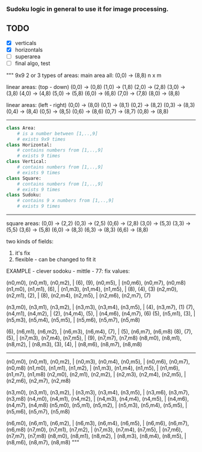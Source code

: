 ### Sudoku logic in general to use it for image processing.

## TODO
- [x] verticals
- [x] horizontals
- [ ] superarea
- [ ] final algo, test

"""
9x9
2 or 3 types of areas:
main area all: (0,0) -> (8,8)
n x m

linear areas: (top - down)
(0,0) -> (0,8)
(1,0) -> (1,8)
(2,0) -> (2,8)
(3,0) -> (3,8)
(4,0) -> (4,8)
(5,0) -> (5,8)
(6,0) -> (6,8)
(7,0) -> (7,8)
(8,0) -> (8,8)

linear areas: (left - right)
(0,0) -> (8,0)
(0,1) -> (8,1)
(0,2) -> (8,2)
(0,3) -> (8,3)
(0,4) -> (8,4)
(0,5) -> (8,5)
(0,6) -> (8,6)
(0,7) -> (8,7)
(0,8) -> (8,8)

---

```python
class Area:
    # is a number between [1,..,9]
    # exists 9x9 times
class Horizontal:
    # contains numbers from [1,..,9]
    # exists 9 times
class Vertical:
    # contains numbers from [1,..,9]
    # exists 9 times
class Square:
    # contains numbers from [1,..,9]
    # exists 9 times
class Sudoku:
    # contains 9 x numbers from [1,..,9]
    # exists 9 times
```
---

square areas:
(0,0) -> (2,2)
(0,3) -> (2,5)
(0,6) -> (2,8)
(3,0) -> (5,3)
(3,3) -> (5,5)
(3,6) -> (5,8)
(6,0) -> (8,3)
(6,3) -> (8,3)
(6,6) -> (8,8)

two kinds of fields:
1. it's fix
2. flexible - can be changed to fit it

EXAMPLE - clever sodoku - mittle - 77:
fix values:

(n0,m0), (n0,m1), (n0,m2), |   (6),     (9),   (n0,m5), | (n0,m6), (n0,m7),  (n0,m8)
(n1,m0), (n1,m1),   (6),   | (n1,m3), (n1,m4), (n1,m5), |   (8),     (4),      (3)
(n2,m0), (n2,m1),   (2),   |   (8),   (n2,m4), (n2,m5), | (n2,m6), (n2,m7),    (7)

(n3,m0), (n3,m1), (n3,m2), | (n3,m3), (n3,m4), (n3,m5), |   (4),   (n3,m7),    (1)
  (7),   (n4,m1), (n4,m2), |   (2),   (n4,m4),   (5),   | (n4,m6), (n4,m7),    (6)
  (5),   (n5,m1),   (3),   | (n5,m3), (n5,m4), (n5,m5), | (n5,m6), (n5,m7),  (n5,m8)

  (6),   (n6,m1), (n6,m2), | (n6,m3), (n6,m4),   (7),   |   (5),   (n6,m7),  (n6,m8)
  (8),     (7),     (5),   | (n7,m3), (n7,m4), (n7,m5), |   (9),   (n7,m7),  (n7,m8)
(n8,m0), (n8,m1), (n8,m2), | (n8,m3),   (3),     (4),   | (n8,m6), (n8,m7),  (n8,m8)

---

(n0,m0), (n0,m1), (n0,m2), | (n0,m3), (n0,m4), (n0,m5), | (n0,m6), (n0,m7),  (n0,m8)
(n1,m0), (n1,m1), (n1,m2), | (n1,m3), (n1,m4), (n1,m5), | (n1,m6), (n1,m7),  (n1,m8)
(n2,m0), (n2,m1), (n2,m2), | (n2,m3), (n2,m4), (n2,m5), | (n2,m6), (n2,m7),  (n2,m8)

(n3,m0), (n3,m1), (n3,m2), | (n3,m3), (n3,m4), (n3,m5), | (n3,m6), (n3,m7),  (n3,m8)
(n4,m0), (n4,m1), (n4,m2), | (n4,m3), (n4,m4), (n4,m5), | (n4,m6), (n4,m7),  (n4,m8)
(n5,m0), (n5,m1), (n5,m2), | (n5,m3), (n5,m4), (n5,m5), | (n5,m6), (n5,m7),  (n5,m8)

(n6,m0), (n6,m1), (n6,m2), | (n6,m3), (n6,m4), (n6,m5), | (n6,m6), (n6,m7),  (n6,m8)
(n7,m0), (n7,m1), (n7,m2), | (n7,m3), (n7,m4), (n7,m5), | (n7,m6), (n7,m7),  (n7,m8)
(n8,m0), (n8,m1), (n8,m2), | (n8,m3), (n8,m4), (n8,m5), | (n8,m6), (n8,m7),  (n8,m8)
"""
